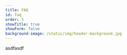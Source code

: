 ```yaml
---
title: FAQ
id: faq
order: 5
showTitle: true
showForm: false
background-image: /static/img/header-background.jpg
---
```

asdfasdf
